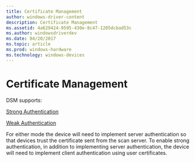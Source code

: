 ```yaml
---
title: Certificate Management
author: windows-driver-content
description: Certificate Management
ms.assetid: 4a629424-9595-430e-8c47-1205dcbad53c
ms.author: windowsdriverdev
ms.date: 04/20/2017
ms.topic: article
ms.prod: windows-hardware
ms.technology: windows-devices
---
```


# Certificate Management


DSM supports:

[Strong Authentication](strong-authentication.md)

[Weak Authentication](weak-authentication.md)

For either mode the device will need to implement server authentication so that devices trust the certificate sent from the scan server. To enable strong authentication, in addition to implementing server authentication, the device will need to implement client authentication using user certificates.

 

 




